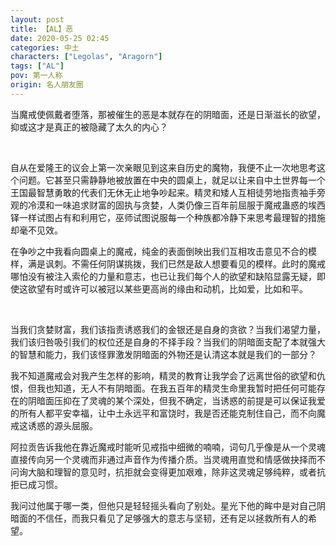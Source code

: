 ```yaml
---
layout: post
title: 【AL】恶
date: 2020-05-25 02:45
categories: 中土
characters: ["Legolas", "Aragorn"]
tags: ["AL"]
pov: 第一人称
origin: 名人朋友圈
---
```


当魔戒使佩戴者堕落，那被催生的恶是本就存在的阴暗面，还是日渐滋长的欲望，抑或这才是真正的被隐藏了太久的内心？

<br>

自从在爱隆王的议会上第一次亲眼见到这来自历史的魔物，我便不止一次地思考这个问题。它甚至只需静静地被放置在中央的圆桌上，就足以让来自中土世界每一个王国最智慧勇敢的代表们无休无止地争吵起来。精灵和矮人互相徒劳地指责袖手旁观的冷漠和一味追求财富的固执与贪婪，人类仍像三百年前屈服于魔戒蛊惑的埃西铎一样试图占有和利用它，巫师试图说服每一个种族都冷静下来思考最理智的措施却毫不见效。

在争吵之中我看向圆桌上的魔戒，纯金的表面倒映出我们互相攻击意见不合的模样，满是讽刺。不需任何阴谋挑拨，我们已然是敌人想要看见的模样。此时的魔戒哪怕没有被注入索伦的力量和意志，也已让我们每个人的欲望和缺陷显露无疑，即使这欲望有时或许可以被冠以某些更高尚的缘由和动机，比如爱，比如和平。

<br>

当我们贪婪财富，我们该指责诱惑我们的金银还是自身的贪欲？当我们渴望力量，我们该归咎吸引我们的权位还是自身的不择手段？当我们的阴暗面支配了本就强大的智慧和能力，我们该怪罪激发阴暗面的外物还是认清这本就是我们的一部分？

我不知道魔戒会对我产生怎样的影响，精灵的教育让我学会了远离世俗的欲望和仇恨，但我也知道，无人不有阴暗面。在我五百年的精灵生命里我暂时把任何可能存在的阴暗面压抑在了灵魂的某个深处，但我不确定，当诱惑的前提是可以保证我爱的所有人都平安幸福，让中土永远平和富饶时，我是否还能克制住自己，而不向魔戒这诱惑的源头屈服。

阿拉贡告诉我他在靠近魔戒时能听见戒指中细微的喃喃，词句几乎像是从一个灵魂直接传向另一个灵魂而非通过声音作为传播介质。当灵魂用直觉和情感做抉择而不问询大脑和理智的意见时，抗拒就会变得更加艰难，除非这灵魂足够纯粹，或者抗拒已成习惯。

我问过他属于哪一类，但他只是轻轻摇头看向了别处。星光下他的眸中是对自己阴暗面的不信任，而我只看见了足够强大的意志与坚韧，还有足以拯救所有人的希望。
